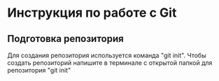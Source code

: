 # Инструкция по работе с Git

## Подготовка репозитория

Для создания репозитория используется команда "git init". Чтобы создать репозиторий напишите в терминале с открытой папкой для репозитория "git init"
